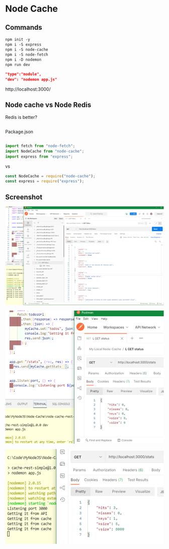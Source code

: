 # Node Cache

## Commands

```dos
npm init -y
npm i -S express
npm i -S node-cache
npm i -S node-fetch
npm i -D nodemon
npm run dev
```

```json
"type":"module",
"dev": "nodemon app.js"
```

http://localhost:3000/

## Node cache vs Node Redis

Redis is better?

##

Package.json

```json

```

```javascript
import fetch from "node-fetch";
import NodeCache from "node-cache";
import express from "express";
```

vs

```javascript
const NodeCache = require("node-cache");
const express = require("express");
```

## Screenshot

![](images/01.png)

![](images/02.png)

![](images/03.png)

